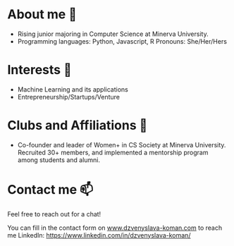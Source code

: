 # About me 👋 

- Rising junior majoring in Computer Science at Minerva University.
- Programming languages: Python, Javascript, R
Pronouns: She/Her/Hers

# Interests 👀

- Machine Learning and its applications
- Entrepreneurship/Startups/Venture

# Clubs and Affiliations 🌱
- Co-founder and leader of Women+ in CS Society at Minerva University. Recruited 30+ members, and implemented a mentorship program among students and alumni.

# Contact me 📫 

Feel free to reach out for a chat!

You can fill in the contact form on www.dzvenyslava-koman.com to reach me
LinkedIn: https://www.linkedin.com/in/dzvenyslava-koman/


<!---
dzviinkak/dzviinkak is a ✨ special ✨ repository because its `README.md` (this file) appears on your GitHub profile.
You can click the Preview link to take a look at your changes.
--->
